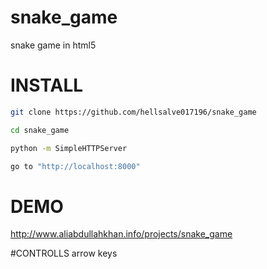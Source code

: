 # snake_game
snake game in html5

# INSTALL
```sh
git clone https://github.com/hellsalve017196/snake_game

cd snake_game

python -m SimpleHTTPServer

go to "http://localhost:8000"
```
# DEMO
http://www.aliabdullahkhan.info/projects/snake_game

#CONTROLLS
arrow keys 
